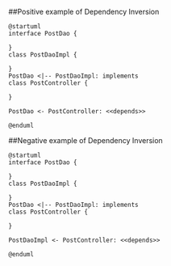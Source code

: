 
##Positive example of Dependency Inversion

```puml
@startuml
interface PostDao {

}
class PostDaoImpl {

}
PostDao <|-- PostDaoImpl: implements
class PostController {

}

PostDao <- PostController: <<depends>>

@enduml
```
##Negative example of Dependency Inversion
```puml
@startuml
interface PostDao {

}
class PostDaoImpl {

}
PostDao <|-- PostDaoImpl: implements
class PostController {

}

PostDaoImpl <- PostController: <<depends>>

@enduml
```